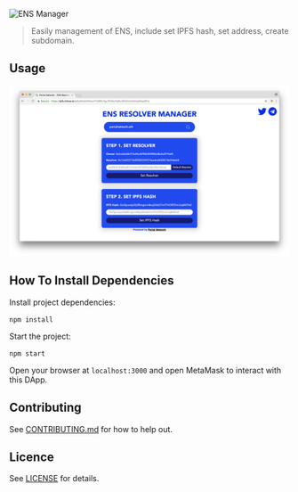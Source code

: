 ![ENS Manager](https://i.imgur.com/ZUUlL8a.jpg)

> Easily management of ENS, include set IPFS hash, set address, create subdomain.

## Usage

![Interface](./assets/interface.png)

## How To Install Dependencies

Install project dependencies:
```
npm install
```

Start the project:
```
npm start
```
Open your browser at `localhost:3000` and open MetaMask to interact with this DApp.

## Contributing
See [CONTRIBUTING.md](./CONTRIBUTING.md) for how to help out.

## Licence
See [LICENSE](./LICENSE) for details.
